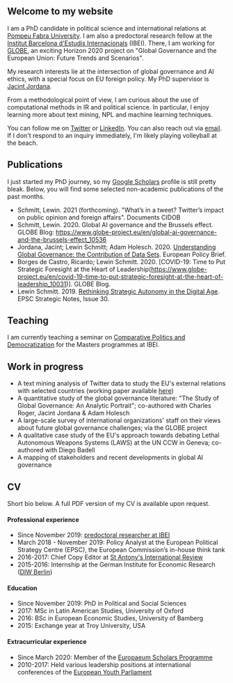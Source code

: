 ## Welcome to my website

I am a PhD candidate in political science and international relations at [Pompeu Fabra University](https://www.upf.edu/web/phd-political-and-social-sciences/). I am also a predoctoral research fellow at the [Institut Barcelona d'Estudis Internacionals](http://ibei.org/) (IBEI). There, I am working for [GLOBE](https://www.globe-project.eu/), an exciting Horizon 2020 project on "Global Governance and the European Union: Future Trends and Scenarios".

My research interests lie at the intersection of global governance and AI ethics, with a special focus on EU foreign policy. My PhD supervisor is [Jacint Jordana](https://scholar.google.com/citations?user=IQLfIgMAAAAJ&hl=en).

From a methodological point of view, I am curious about the use of computational methods in IR and political science. In particular, I enjoy learning more about text mining, NPL and machine learning techniques.

You can follow me on [Twitter](https://twitter.com/lewinontheedge) or [LinkedIn](https://www.linkedin.com/in/lewin-schmitt/). You can also reach out via [email](mailto:lewin.schmitt@upf.edu). If I don't respond to an inquiry immediately, I'm likely playing volleyball at the beach.

## Publications

I just started my PhD journey, so my [Google Scholars](https://scholar.google.com/citations?user=GyhxqV0AAAAJ&hl=de) profile is still pretty bleak. Below, you will find some selected non-academic publications of the past months.

- Schmitt, Lewin. 2021 (forthcoming). "What’s in a tweet? Twitter’s impact on public opinion and foreign affairs". Documents CIDOB
- Schmitt, Lewin. 2020. Global AI governance and the Brussels effect. GLOBE Blog: https://www.globe-project.eu/en/global-ai-governance-and-the-brussels-effect_10536
- Jordana, Jacint; Lewin Schmitt; Adam Holesch. 2020. [Understanding Global Governance: the Contribution of Data Sets](https://ec.europa.eu/research/participants/documents/downloadPublic?documentIds=080166e5cabc72eb&appId=PPGMS). European Policy Brief.
- Borges de Castro, Ricardo; Lewin Schmitt. 2020. [COVID-19: Time to Put Strategic Foresight at the Heart of Leadership(https://www.globe-project.eu/en/covid-19-time-to-put-strategic-foresight-at-the-heart-of-leadership_10031)]. GLOBE Blog.
- Lewin Schmitt. 2019. [Rethinking Strategic Autonomy in the Digital Age](https://op.europa.eu/en/publication-detail/-/publication/889dd7b7-0cde-11ea-8c1f-01aa75ed71a1/language-en/format-PDF). EPSC Strategic Notes, Issue 30.

## Teaching

I am currently teaching a seminar on [Comparative Politics and Democratization](https://www.ibei.org/en/comparative-politics-and-democratization_24324) for the Masters programmes at IBEI.

## Work in progress

- A text mining analysis of Twitter data to study the EU's external relations with selected countries (working paper available [here](https://github.com/lewinschmitt/lewinschmitt.github.io/raw/main/data/EU_Twitter_diplomacy-a_text-mining_analysis.pdf))
- A quantitative study of the global governance literature: "The Study of Global Governance: An Analytic Portrait"; co-authored with Charles Roger, Jacint Jordana & Adam Holesch
- A large-scale survey of international organizations' staff on their views about future global governance challenges; via the GLOBE project
- A qualitative case study of the EU's approach towards debating Lethal Autonomous Weapons Systems (LAWS) at the UN CCW in Geneva; co-authored with Diego Badell
- A mapping of stakeholders and recent developments in global AI governance

## CV
Short bio below. A full PDF version of my CV is available upon request.

#### Professional experience
- Since November 2019: [predoctoral researcher at IBEI](https://www.ibei.org/en/lewin-schmitt_169391)
- March 2018 - November 2019: Policy Analyst at the European Political Strategy Centre (EPSC), the European Commission’s in-house think tank
- 2016-2017: Chief Copy Editor at [St Antony's International Review](https://www.stairjournal.com/)
- 2015-2016: Internship at the German Institute for Economic Research ([DIW Berlin](https://www.diw.de/en))


#### Education
- Since November 2019: PhD in Political and Social Sciences
- 2017: MSc in Latin American Studies, University of Oxford
- 2016: BSc in European Economic Studies, University of Bamberg
- 2015: Exchange year at Troy University, USA

#### Extracurricular experience
- Since March 2020: Member of the [Europaeum Scholars Programme](https://europaeum.org/europaeum-scholars-programme/)
- 2010-2017: Held various leadership positions at international conferences of the [European Youth Parliament](https://eyp.org/)
